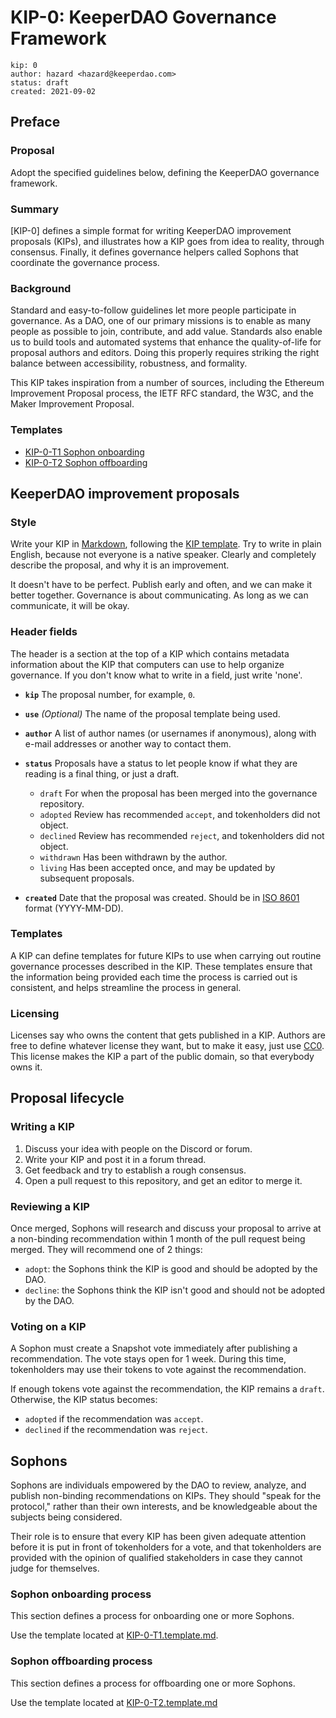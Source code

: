 # KIP-0: KeeperDAO Governance Framework 
```
kip: 0
author: hazard <hazard@keeperdao.com>
status: draft
created: 2021-09-02
```
## Preface 

### Proposal
Adopt the specified guidelines below, defining the KeeperDAO governance framework.

### Summary
[KIP-0] defines a simple format for writing KeeperDAO improvement proposals (KIPs), and illustrates how a KIP goes from idea to reality, through consensus. Finally, it defines governance helpers called Sophons that coordinate the governance process.

### Background
Standard and easy-to-follow guidelines let more people participate in governance. As a DAO, one of our primary missions is to enable as many people as possible to join, contribute, and add value. Standards also enable us to build tools and automated systems that enhance the quality-of-life for proposal authors and editors. Doing this properly requires striking the right balance between accessibility, robustness, and formality. 

This KIP takes inspiration from a number of sources, including the Ethereum Improvement Proposal process, the IETF RFC standard, the W3C, and the Maker Improvement Proposal.

### Templates
   - [KIP-0-T1 Sophon onboarding](./KIP-0-T1.template.md)
   - [KIP-0-T2 Sophon offboarding](./KIP-0-T2.template.md)

## KeeperDAO improvement proposals 

### Style 

Write your KIP in [Markdown](https://en.wikipedia.org/wiki/Markdown), following the [KIP template](./KIP.template.md). Try to write in plain English, because not everyone is a native speaker. Clearly and completely describe the proposal, and why it is an improvement. 

It doesn't have to be perfect. Publish early and often, and we can make it better together. Governance is about communicating. As long as we can communicate, it will be okay. 

### Header fields

The header is a section at the top of a KIP which contains metadata information about the KIP that computers can use to help organize governance. If you don't know what to write in a field, just write 'none'.

- **`kip`** The proposal number, for example, `0`.

- **`use`** *(Optional)* The name of the proposal template being used.

- **`author`** A list of author names (or usernames if anonymous), along with e-mail addresses or another way to contact them.

- **`status`** Proposals have a status to let people know if what they are reading is a final thing, or just a draft.
   - `draft` For when the proposal has been merged into the governance repository.
   - `adopted` Review has recommended `accept`, and tokenholders did not object.
   - `declined` Review has recommended `reject`, and tokenholders did not object.
   - `withdrawn` Has been withdrawn by the author.
   - `living` Has been accepted once, and may be updated by subsequent proposals.

- **`created`** Date that the proposal was created. Should be in [ISO 8601](https://wikipedia.org/en/wiki/ISO_8601) format (YYYY-MM-DD).

### Templates

A KIP can define templates for future KIPs to use when carrying out routine governance processes described in the KIP. These templates ensure that the information being provided each time the process is carried out is consistent, and helps streamline the process in general.

### Licensing

Licenses say who owns the content that gets published in a KIP. Authors are free to define whatever license they want, but to make it easy, just use [CC0](https://creativecommons.org/publicdomain/zero/1.0/). This license makes the KIP a part of the public domain, so that everybody owns it.

## Proposal lifecycle

### Writing a KIP

1. Discuss your idea with people on the Discord or forum.
2. Write your KIP and post it in a forum thread.
3. Get feedback and try to establish a rough consensus.
4. Open a pull request to this repository, and get an editor to merge it.

### Reviewing a KIP

Once merged, Sophons will research and discuss your proposal to arrive at a non-binding recommendation within 1 month of the pull request being merged. They will recommend one of 2 things:
- `adopt`: the Sophons think the KIP is good and should be adopted by the DAO.
- `decline`: the Sophons think the KIP isn't good and should not be adopted by the DAO. 

### Voting on a KIP

A Sophon must create a Snapshot vote immediately after publishing a recommendation. The vote stays open for 1 week. During this time, tokenholders may use their tokens to vote against the recommendation. 

If enough tokens vote against the recommendation, the KIP remains a `draft`. Otherwise, the KIP status becomes:
- `adopted` if the recommendation was `accept`.
- `declined` if the recommendation was `reject`.

## Sophons 

Sophons are individuals empowered by the DAO to review, analyze, and publish non-binding recommendations on KIPs. They should "speak for the protocol," rather than their own interests, and be knowledgeable about the subjects being considered. 

Their role is to ensure that every KIP has been given adequate attention before it is put in front of tokenholders for a vote, and that tokenholders are provided with the opinion of qualified stakeholders in case they cannot judge for themselves.

### Sophon onboarding process 

This section defines a process for onboarding one or more Sophons. 

Use the template located at [KIP-0-T1.template.md](./KIP-0-T1.template.md).

### Sophon offboarding process 

This section defines a process for offboarding one or more Sophons.

Use the template located at [KIP-0-T2.template.md](./KIP-0-T2.template.md)


